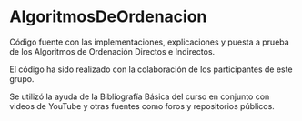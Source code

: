 # AlgoritmosDeOrdenacion

Código fuente con las implementaciones, explicaciones y puesta a prueba de los Algoritmos de Ordenación Directos e Indirectos.

El código ha sido realizado con la colaboración de los participantes de este grupo.

Se utilizó la ayuda de la Bibliografía Básica del curso en conjunto con videos de YouTube y otras fuentes como foros y repositorios públicos.
